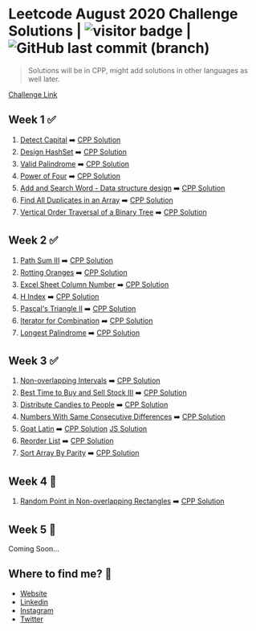 # Leetcode August 2020 Challenge Solutions | <img src="https://visitor-badge.laobi.icu/badge?page_id=akashrajpurohit.leetcode-august-2020" alt="visitor badge"/> | ![GitHub last commit (branch)](https://img.shields.io/github/last-commit/AkashRajpurohit/leetcode-august-2020-challenge/master)

> Solutions will be in CPP, might add solutions in other languages as well later.

[Challenge Link](https://leetcode.com/explore/challenge/card/august-leetcoding-challenge/)

## Week 1 ✅

1. [Detect Capital](https://leetcode.com/explore/challenge/card/august-leetcoding-challenge/549/week-1-august-1st-august-7th/3409/) ➡️ [CPP Solution](Week1/detectCapital.cpp)
2. [Design HashSet](https://leetcode.com/explore/challenge/card/august-leetcoding-challenge/549/week-1-august-1st-august-7th/3410/) ➡️ [CPP Solution](Week1/designHashset.cpp)
3. [Valid Palindrome](https://leetcode.com/explore/challenge/card/august-leetcoding-challenge/549/week-1-august-1st-august-7th/3411/) ➡️ [CPP Solution](Week1/validPalindrome.cpp)
4. [Power of Four](https://leetcode.com/explore/challenge/card/august-leetcoding-challenge/549/week-1-august-1st-august-7th/3412/) ➡️ [CPP Solution](Week1/powerOfFour.cpp)
5. [Add and Search Word - Data structure design](https://leetcode.com/explore/challenge/card/august-leetcoding-challenge/549/week-1-august-1st-august-7th/3413/) ➡️ [CPP Solution](Week1/wordDictionary.cpp)
6. [Find All Duplicates in an Array](https://leetcode.com/explore/challenge/card/august-leetcoding-challenge/549/week-1-august-1st-august-7th/3414/) ➡️ [CPP Solution](Week1/findDuplicates.cpp)
7. [Vertical Order Traversal of a Binary Tree](https://leetcode.com/explore/challenge/card/august-leetcoding-challenge/549/week-1-august-1st-august-7th/3415/) ➡️ [CPP Solution](Week1/verticalTraversal.cpp)

## Week 2 ✅

1. [Path Sum III](https://leetcode.com/explore/challenge/card/august-leetcoding-challenge/550/week-2-august-8th-august-14th/3417/) ➡️ [CPP Solution](Week2/pathSum.cpp)
2. [Rotting Oranges](https://leetcode.com/explore/challenge/card/august-leetcoding-challenge/550/week-2-august-8th-august-14th/3418/) ➡️ [CPP Solution](Week2/orangesRotting.cpp)
3. [Excel Sheet Column Number](https://leetcode.com/explore/challenge/card/august-leetcoding-challenge/550/week-2-august-8th-august-14th/3419/) ➡️ [CPP Solution](Week2/titleToNumber.cpp)
4. [H Index](https://leetcode.com/explore/challenge/card/august-leetcoding-challenge/550/week-2-august-8th-august-14th/3420/) ➡️ [CPP Solution](Week2/hIndex.cpp)
5. [Pascal's Triangle II](https://leetcode.com/explore/challenge/card/august-leetcoding-challenge/550/week-2-august-8th-august-14th/3421/) ➡️ [CPP Solution](Week2/pascalTriangle2.cpp)
6. [Iterator for Combination](https://leetcode.com/explore/challenge/card/august-leetcoding-challenge/550/week-2-august-8th-august-14th/3422/) ➡️ [CPP Solution](Week2/combinationIterator.cpp)
7. [Longest Palindrome](https://leetcode.com/explore/challenge/card/august-leetcoding-challenge/550/week-2-august-8th-august-14th/3423/) ➡️ [CPP Solution](Week2/longestPalindrome.cpp)

## Week 3 ✅

1. [Non-overlapping Intervals](https://leetcode.com/explore/challenge/card/august-leetcoding-challenge/551/week-3-august-15th-august-21st/3425/) ➡️ [CPP Solution](Week3/eraseOverlapIntervals.cpp)
2. [Best Time to Buy and Sell Stock III](https://leetcode.com/explore/challenge/card/august-leetcoding-challenge/551/week-3-august-15th-august-21st/3426/) ➡️ [CPP Solution](Week3/maxProfit.cpp)
3. [Distribute Candies to People](https://leetcode.com/explore/challenge/card/august-leetcoding-challenge/551/week-3-august-15th-august-21st/3427/) ➡️ [CPP Solution](Week3/distributeCandies.cpp)
4. [Numbers With Same Consecutive Differences](https://leetcode.com/explore/challenge/card/august-leetcoding-challenge/551/week-3-august-15th-august-21st/3428/) ➡️ [CPP Solution](Week3/numsSameConsecDiff.cpp)
5. [Goat Latin](https://leetcode.com/explore/challenge/card/august-leetcoding-challenge/551/week-3-august-15th-august-21st/3429/) ➡️ [CPP Solution](Week3/toGoatLatin.cpp) [JS Solution](Week3/toGoatLatin.js)
6. [Reorder List](https://leetcode.com/explore/challenge/card/august-leetcoding-challenge/551/week-3-august-15th-august-21st/3430/) ➡️ [CPP Solution](Week3/reorderList.cpp)
7. [Sort Array By Parity](https://leetcode.com/explore/challenge/card/august-leetcoding-challenge/551/week-3-august-15th-august-21st/3431/) ➡️ [CPP Solution](Week3/sortArrayByParity.cpp)

## Week 4 🚧

1. [Random Point in Non-overlapping Rectangles](https://leetcode.com/explore/challenge/card/august-leetcoding-challenge/552/week-4-august-22nd-august-28th/3433/) ➡️ [CPP Solution](Week4/randomPoint.cpp)

## Week 5 🚧

Coming Soon...

## Where to find me? 🌟

- [Website](https://akashwho.codes/)
- [Linkedin](https://www.linkedin.com/in/AkashRajpurohit)
- [Instagram](https://www.instagram.com/akashwho.codes)
- [Twitter](https://www.twitter.com/AkashWhoCodes)
